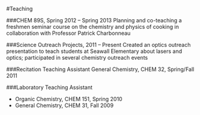 #Teaching

###CHEM 89S, Spring 2012 – Spring 2013
Planning and co-teaching a freshmen seminar course on the chemistry and physics of cooking in collaboration with Professor Patrick Charbonneau

###Science Outreach Projects, 2011 – Present
Created an optics outreach presentation to teach students at Seawall Elementary about lasers and optics; participated in several chemistry outreach events

###Recitation Teaching Assistant
General Chemistry, CHEM 32, Spring/Fall 2011

###Laboratory Teaching Assistant                                         
* Organic Chemistry, CHEM 151, Spring 2010
* General Chemistry, CHEM 31, Fall 2009
